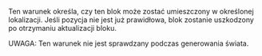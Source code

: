Ten warunek określa, czy ten blok może zostać umieszczony w określonej lokalizacji. Jeśli pozycja nie jest już prawidłowa, blok zostanie uszkodzony po otrzymaniu aktualizacji bloku.

UWAGA: Ten warunek nie jest sprawdzany podczas generowania świata.
